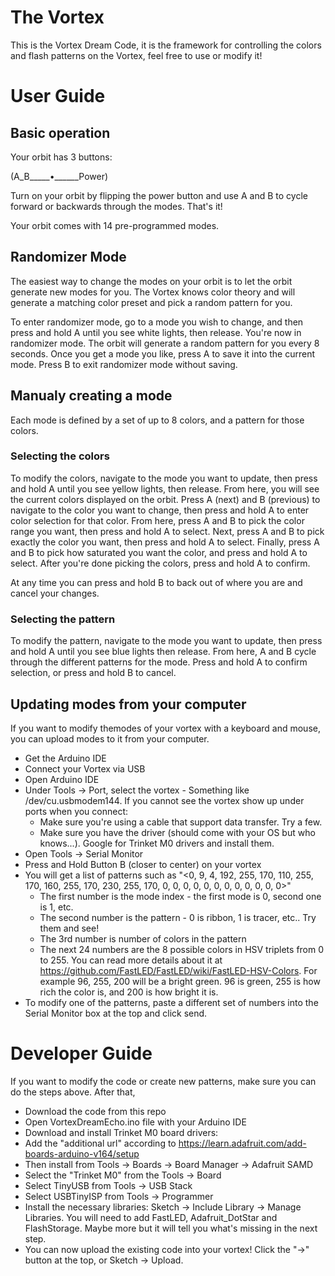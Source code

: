 # The Vortex
This is the Vortex Dream Code, it is the framework for controlling the colors and flash patterns on the Vortex, feel free to use or modify it!

# User Guide

## Basic operation

Your orbit has 3 buttons:

(A_B_____•______Power)

Turn on your orbit by flipping the power button and use A and B to cycle forward or backwards through the modes. That's it!

Your orbit comes with 14 pre-programmed modes.

## Randomizer Mode

The easiest way to change the modes on your orbit is to let the orbit generate new modes for you. The Vortex knows color theory
and will generate a matching color preset and pick a random pattern for you.

To enter randomizer mode, go to a mode you wish to change, and then press and hold A until you see white lights, then release.
You're now in randomizer mode. The orbit will generate a random pattern for you every 8 seconds. Once you get a mode you like, press A to save it into the current mode.
Press B to exit randomizer mode without saving.

## Manualy creating a mode

Each mode is defined by a set of up to 8 colors, and a pattern for those colors.

### Selecting the colors
To modify the colors, navigate to the mode you want to update, then press and hold A until you see yellow lights, then release.
From here, you will see the current colors displayed on the orbit. 
Press A (next) and B (previous) to navigate to the color you want to change, then press and hold A to enter color selection for that color.
From here, press A and B to pick the color range you want, then press and hold A to select.
Next, press A and B to pick exactly the color you want, then press and hold A to select.
Finally, press A and B to pick how saturated you want the color, and press and hold A to select.
After you're done picking the colors, press and hold A to confirm.

At any time you can press and hold B to back out of where you are and cancel your changes.

### Selecting the pattern
To modify the pattern, navigate to the mode you want to update, then press and hold A until you see blue lights then release.
From here, A and B cycle through the different patterns for the mode.
Press and hold A to confirm selection, or press and hold B to cancel.

## Updating modes from your computer

If you want to modify themodes of your vortex with a keyboard and mouse, you can upload modes to it from your computer.

* Get the Arduino IDE
* Connect your Vortex via USB
* Open Arduino IDE
* Under Tools -> Port, select the vortex - Something like /dev/cu.usbmodem144. If you cannot see the vortex show up under ports when you connect:
  * Make sure you're using a cable that support data transfer. Try a few.
  * Make sure you have the driver (should come with your OS but who knows...). Google for Trinket M0 drivers and install them.
* Open Tools -> Serial Monitor
* Press and Hold Button B (closer to center) on your vortex
* You will get a list of patterns such as "<0, 9, 4, 192, 255, 170, 110, 255, 170, 160, 255, 170, 230, 255, 170, 0, 0, 0, 0, 0, 0, 0, 0, 0, 0, 0, 0>"
  * The first number is the mode index - the first mode is 0, second one is 1, etc.
  * The second number is the pattern - 0 is ribbon, 1 is tracer, etc.. Try them and see!
  * The 3rd number is number of colors in the pattern
  * The next 24 numbers are the 8 possible colors in HSV triplets from 0 to 255. You can read more details about it at https://github.com/FastLED/FastLED/wiki/FastLED-HSV-Colors. For example 96, 255, 200 will be a bright green. 96 is green, 255 is how rich the color is, and 200 is how bright it is.
* To modify one of the patterns, paste a different set of numbers into the Serial Monitor box at the top and click send.

# Developer Guide

If you want to modify the code or create new patterns, make sure you can do the steps above. After that, 
* Download the code from this repo
* Open VortexDreamEcho.ino file with your Arduino IDE
* Download and install Trinket M0 board drivers: 
 * Add the "additional url" according to https://learn.adafruit.com/add-boards-arduino-v164/setup
 * Then install from Tools -> Boards -> Board Manager -> Adafruit SAMD
* Select the "Trinket M0" from the Tools -> Board
* Select TinyUSB from Tools -> USB Stack
* Select USBTinyISP from Tools -> Programmer
* Install the necessary libraries: Sketch -> Include Library -> Manage Libraries. You will need to add FastLED, Adafruit_DotStar and FlashStorage. Maybe more but it will tell you what's missing in the next step.
* You can now upload the existing code into your vortex! Click the "->" button at the top, or Sketch -> Upload.
